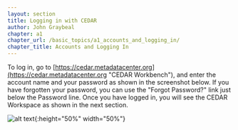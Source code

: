 ```yaml
---
layout: section
title: Logging in with CEDAR
author: John Graybeal
chapter: a1
chapter_url: /basic_topics/a1_accounts_and_logging_in/
chapter_title: Accounts and Logging In
---
```


To log in, go to [https://cedar.metadatacenter.org](https://cedar.metadatacenter.org "CEDAR Workbench"), and enter the account name and your password as shown in the screenshot below. If you have forgotten your password, you can use the "Forgot Password?" link just below the Password line. Once you have logged in, you will see the CEDAR Workspace as shown in the next section.

![alt text][login]{:height="50%" width="50%"}

[login]: https://github.com/metadatacenter/cedar-manual/raw/master/docs/assets/imgs/login.png "Sample Log-in Screen"